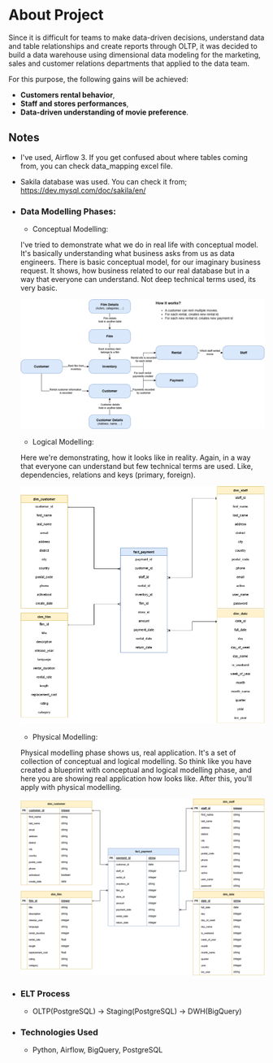# **About Project**

Since it is difficult for teams to make data-driven decisions, understand data and table relationships and create reports through OLTP, it was decided to build a data warehouse using dimensional data modeling for the marketing, sales and customer relations departments that applied to the data team.

For this purpose, the following gains will be achieved:
        
- **Customers rental behavior**,
- **Staff and stores performances**,
- **Data-driven understanding of movie preference**.

## Notes

- I've used, Airflow 3. If you get confused about where tables coming from, you can check data_mapping excel file.
- Sakila database was used. You can check it from; https://dev.mysql.com/doc/sakila/en/


- ### Data Modelling Phases:

    - Conceptual Modelling:

    I've tried to demonstrate what we do in real life with conceptual model. It's basically understanding what business asks from us as data engineers.
    There is basic conceptual model, for our imaginary business request. It shows, how business related to our real database but in a way that everyone can understand. Not deep technical terms used, its very basic.

    ![conceptual_model](modelling_images/conceptual_model.png)
        
    - Logical Modelling:

    Here we're demonstrating, how it looks like in reality. Again, in a way that everyone can understand but few technical terms are used. Like, dependencies, relations and keys (primary, foreign).

    ![logical_model](modelling_images/logical_model.png)

    - Physical Modelling:

    Physical modelling phase shows us, real application. It's a set of collection of conceptual and logical modelling. So think like you have created a blueprint with conceptual and logical modelling phase, and here you are showing real application how looks like. After this, you'll apply with physical modelling.

    ![physical_model](modelling_images/physical_model.png)


- ### ELT Process

    - OLTP(PostgreSQL) → Staging(PostgreSQL) → DWH(BigQuery)

- ### Technologies Used


    - Python, Airflow, BigQuery, PostgreSQL